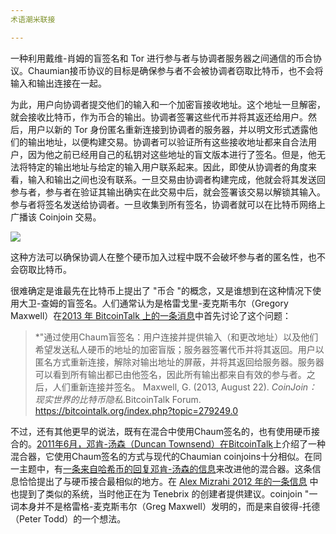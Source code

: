 ```yaml
---
术语潮米联接

---
```

一种利用戴维-肖姆的盲签名和 Tor 进行参与者与协调者服务器之间通信的币合协议。Chaumian接币协议的目标是确保参与者不会被协调者窃取比特币，也不会将输入和输出连接在一起。

为此，用户向协调者提交他们的输入和一个加密盲接收地址。这个地址一旦解密，就会接收比特币，作为币合的输出。协调者签署这些代币并将其返还给用户。然后，用户以新的 Tor 身份匿名重新连接到协调者的服务器，并以明文形式透露他们的输出地址，以便构建交易。协调者可以验证所有这些接收地址都来自合法用户，因为他之前已经用自己的私钥对这些地址的盲文版本进行了签名。但是，他无法将特定的输出地址与给定的输入用户联系起来。因此，即使从协调者的角度来看，输入和输出之间也没有联系。一旦交易由协调者构建完成，他就会将其发送回参与者，参与者在验证其输出确实在此交易中后，就会签署该交易以解锁其输入。参与者将签名发送给协调者。一旦收集到所有签名，协调者就可以在比特币网络上广播该 Coinjoin 交易。

![](../../dictionnaire/assets/38.webp)

这种方法可以确保协调人在整个硬币加入过程中既不会破坏参与者的匿名性，也不会窃取比特币。

很难确定是谁最先在比特币上提出了 "币合 "的概念，又是谁想到在这种情况下使用大卫-查姆的盲签名。人们通常认为是格雷戈里-麦克斯韦尔（Gregory Maxwell）在[2013 年 BitcoinTalk 上的一条消息](https://bitcointalk.org/index.php?topic=279249.0)中首先讨论了这个问题：

> *"通过使用Chaum盲签名：用户连接并提供输入（和更改地址）以及他们希望发送私人硬币的地址的加密盲版；服务器签署代币并将其返回。用户以匿名方式重新连接，解除对输出地址的屏蔽，并将其返回给服务器。服务器可以看到所有输出都已由他签名，因此所有输出都来自有效的参与者。之后，人们重新连接并签名。
Maxwell, G. (2013, August 22). *CoinJoin：现实世界的比特币隐私*.BitcoinTalk Forum. https://bitcointalk.org/index.php?topic=279249.0

不过，还有其他更早的说法，既有在混合中使用Chaum签名的，也有使用硬币接合的。[2011年6月，邓肯-汤森（Duncan Townsend）在BitcoinTalk](https://bitcointalk.org/index.php?topic=12751.0)上介绍了一种混合器，它使用Chaum签名的方式与现代的Chaumian coinjoins十分相似。在同一主题中，有[一条来自哈希币的回复邓肯-汤森的信息](https://bitcointalk.org/index.php?topic=12751.msg315793#msg315793)来改进他的混合器。这条信息恰恰提出了与硬币接合最相似的地方。在 [Alex Mizrahi 2012 年的一条信息](https://gist.github.com/killerstorm/6f843e1d3ffc38191aebca67d483bd88#file-laundry) 中也提到了类似的系统，当时他正在为 Tenebrix 的创建者提供建议。coinjoin "一词本身并不是格雷格-麦克斯韦尔（Greg Maxwell）发明的，而是来自彼得-托德（Peter Todd）的一个想法。